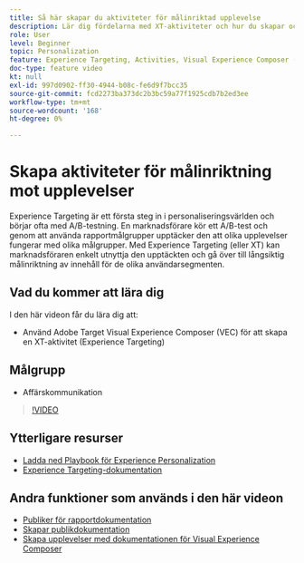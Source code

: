 ```yaml
---
title: Så här skapar du aktiviteter för målinriktad upplevelse
description: Lär dig fördelarna med XT-aktiviteter och hur du skapar och använder dem. Med XT-aktiviteter (Experience Targeting) kan marknadsförare rikta specifikt innehåll till en viss målgrupp.
role: User
level: Beginner
topic: Personalization
feature: Experience Targeting, Activities, Visual Experience Composer (VEC)
doc-type: feature video
kt: null
exl-id: 997d0902-ff30-4944-b08c-fe6d9f7bcc35
source-git-commit: fcd2273ba373dc2b3bc59a77f1925cdb7b2ed3ee
workflow-type: tm+mt
source-wordcount: '168'
ht-degree: 0%

---
```


# Skapa aktiviteter för målinriktning mot upplevelser

Experience Targeting är ett första steg in i personaliseringsvärlden och börjar ofta med A/B-testning. En marknadsförare kör ett A/B-test och genom att använda rapportmålgrupper upptäcker den att olika upplevelser fungerar med olika målgrupper. Med Experience Targeting (eller XT) kan marknadsföraren enkelt utnyttja den upptäckten och gå över till långsiktig målinriktning av innehåll för de olika användarsegmenten.

## Vad du kommer att lära dig

I den här videon får du lära dig att:

* Använd Adobe Target Visual Experience Composer (VEC) för att skapa en XT-aktivitet (Experience Targeting)

## Målgrupp

* Affärskommunikation

>[!VIDEO](https://video.tv.adobe.com/v/22418?quality=12)

## Ytterligare resurser

* [Ladda ned Playbook för Experience Personalization](https://guided.adobe.com/?promoid=K42KVXHD&mv=other&search=personalization+playbook#recommended/solutions/target)
* [Experience Targeting-dokumentation](https://experienceleague.adobe.com/docs/target/using/activities/experience-targeting/experience-target.html?lang=en)

## Andra funktioner som används i den här videon

* [Publiker för rapportdokumentation](https://experienceleague.adobe.com/docs/target/using/audiences/managing-audience-filters.html?lang=en)
* [Skapar publikdokumentation](https://experienceleague.adobe.com/docs/target/using/audiences/managing-audience-filters.html?lang=en)
* [Skapa upplevelser med dokumentationen för Visual Experience Composer](https://experienceleague.adobe.com/docs/target/using/experiences/experiences.html?lang=en)

